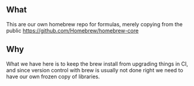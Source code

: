 ## What

This are our own homebrew repo for formulas, merely copying from the public https://github.com/Homebrew/homebrew-core

## Why

What we have here is to keep the brew install from upgrading things in CI, and since version control with brew is usually not done right we need to have our own frozen copy of libraries.
